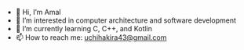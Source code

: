 - 👋 Hi, I’m Amal
- 👀 I’m interested in computer architecture and software development
- 🌱 I’m currently learning C, C++, and Kotlin
- 📫 How to reach me: uchihakira43@gmail.com

<!---
uchihakira43/uchihakira43 is a ✨ special ✨ repository because its `README.md` (this file) appears on your GitHub profile.
You can click the Preview link to take a look at your changes.
--->
